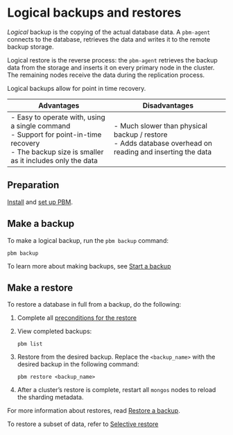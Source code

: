 # Logical backups and restores

*Logical* backup is the copying of the actual database data. A `pbm-agent` connects to the database, retrieves the data and writes it to the remote backup storage. 

Logical restore is the reverse process: the ``pbm-agent`` retrieves the backup data from the storage and inserts it on every primary node in the cluster. The remaining nodes receive the data during the replication process.

Logical backups allow for point in time recovery. 

| Advantages                     | Disadvantages                   |
| ------------------------------ | ------------------------------- |
| - Easy to operate with, using a single command <br> - Support for point-in-time recovery <br> - The backup size is smaller as it includes only the data | - Much slower than physical backup / restore <br> - Adds database overhead on reading and inserting the data| Sharded clusters and non-sharded replica sets | 

## Preparation

[Install](installation.md) and [set up PBM](initial-setup.md).

## Make a backup

To make a logical backup, run the `pbm backup` command:

```
pbm backup
```

To learn more about making backups, see [Start a backup](usage/start-backup.md)

## Make a restore

To restore a database in full from a backup, do the following:

1. Complete all [preconditions for the restore](usage/restore.md#preconditions-for-the-restore-in-sharded-clusters)
3. View completed backups:

    ```
    pbm list
    ```

3. Restore from the desired backup. Replace the `<backup_name>` with the desired backup in the following command:

	```
	pbm restore <backup_name>
	```

4. After a cluster’s restore is complete, restart all `mongos` nodes to reload the sharding metadata.

For more information about restores, read [Restore a backup](usage/restore.md). 

To restore a subset of data, refer to [Selective restore](usage/selective-backup.md#selective-restore)
